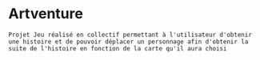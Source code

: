 ﻿# Artventure
``
Projet Jeu réalisé en collectif permettant à l'utilisateur d'obtenir une histoire et de pouvoir déplacer un personnage afin d'obtenir la suite de l'histoire en fonction de la carte qu'il aura choisi 
``
